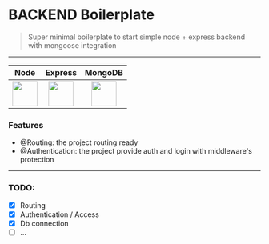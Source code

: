 # BACKEND Boilerplate

> Super minimal boilerplate to start simple node + express backend with mongoose integration

---

|           Node           |         Express          |         MongoDB          |
| :----------------------: | :----------------------: | :----------------------: |
| <img src="" width="50"/> | <img src="" width="50"/> | <img src="" width="50"/> |

### Features

- @Routing: the project routing ready
- @Authentication: the project provide auth and login with middleware's protection

---

### TODO:

- [x] Routing
- [x] Authentication / Access
- [x] Db connection
- [ ] ...
